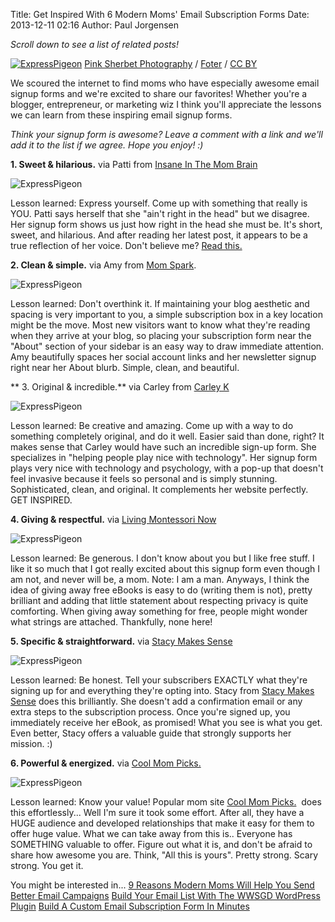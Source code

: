 Title: Get Inspired With 6 Modern Moms' Email Subscription Forms
Date: 2013-12-11 02:16
Author: Paul Jorgensen



*Scroll down to see a list of related posts!*

[![ExpressPigeon](blog_images/2013/free-child-walking-on-white-round-spheres-balance-creative-commons_l.jpg "ExpressPigeon")](http://foter.com/re/016a9f)
[Pink Sherbet Photography](http://www.flickr.com/photos/pinksherbet/233228813/) / [Foter](http://foter.com/) / [CC BY](http://creativecommons.org/licenses/by/2.0/)

We scoured the internet to find moms who have especially awesome email
signup forms and we're excited to share our favorites! Whether you're a
blogger, entrepreneur, or marketing wiz I think you'll appreciate the
lessons we can learn from these inspiring email signup forms.

*Think your signup form is awesome? Leave a comment with a link and
we'll add it to the list if we agree. Hope you enjoy! :)*

**1. Sweet & hilarious.** via Patti from [Insane In The Mom Brain](http://www.insanemombrain.com/)

![ExpressPigeon](blog_images/2013/Screen-Shot-2013-10-21-at-9.53.47-AM.png "ExpressPigeon")

Lesson learned: Express yourself. Come up with something that really is
YOU. Patti says herself that she "ain't right in the head" but we
disagree. Her signup form shows us just how right in the head she must
be. It's short, sweet, and hilarious. And after reading her latest post,
it appears to be a true reflection of her voice. Don't believe me? [Read
this.](http://www.insanemombrain.com/2013/10/breaking-biore.html)

**2. Clean & simple.** via Amy from [Mom Spark](http://momspark.net/).

![ExpressPigeon](blog_images/2013/Screen-Shot-2013-10-19-at-2.09.56-PM.png "ExpressPigeon")

Lesson learned: Don't overthink it. If maintaining your blog aesthetic
and spacing is very important to you, a simple subscription box in a key
location might be the move. Most new visitors want to know what they're
reading when they arrive at your blog, so placing your subscription form
near the "About" section of your sidebar is an easy way to draw
immediate attention. Amy beautifully spaces her social account links and
her newsletter signup right near her About blurb. Simple, clean, and
beautiful.

** 3. Original & incredible.** via Carley from [Carley K](http://carleyk.com/)

![ExpressPigeon](blog_images/2013/Screen-Shot-2013-10-09-at-12.38.45-PM.png "ExpressPigeon")

Lesson learned: Be creative and amazing. Come up with a way to do
something completely original, and do it well. Easier said than done,
right? It makes sense that Carley would have such an incredible sign-up
form. She specializes in "helping people play nice with technology". Her
signup form plays very nice with technology and psychology, with a
pop-up that doesn't feel invasive because it feels so personal and is
simply stunning. Sophisticated, clean, and original. It complements her
website perfectly. GET INSPIRED.

**4. Giving & respectful.** via [Living Montessori Now](http://livingmontessorinow.com/)

![ExpressPigeon](blog_images/2013/Screenshot-2013-10-09-at-10.51.13-AM.png "ExpressPigeon")

Lesson learned: Be generous. I don't know about you but I like free
stuff. I like it so much that I got really excited about this signup
form even though I am not, and never will be, a mom. Note: I am a man.
Anyways, I think the idea of giving away free eBooks is easy to do
(writing them is not), pretty brilliant and adding that little statement
about respecting privacy is quite comforting. When giving away something
for free, people might wonder what strings are attached. Thankfully,
none here!

**5. Specific & straightforward.** via [Stacy Makes Sense](http://www.stacymakescents.com/)

![ExpressPigeon](blog_images/2013/Screen-Shot-2013-10-21-at-9.29.18-AM.png "ExpressPigeon")

Lesson learned: Be honest. Tell your subscribers EXACTLY what they're
signing up for and everything they're opting into. Stacy from [Stacy
Makes Sense](http://www.stacymakescents.com/) does this brilliantly. She doesn't add a confirmation
email or any extra steps to the subscription process. Once you're signed
up, you immediately receive her eBook, as promised! What you see is what
you get. Even better, Stacy offers a valuable guide that strongly
supports her mission. :)

**6. Powerful & energized.** via [Cool Mom Picks.](http://coolmompicks.com/)

![ExpressPigeon](blog_images/2013/Screen-Shot-2013-10-23-at-12.17.44-PM.png "ExpressPigeon")

Lesson learned: Know your value! Popular mom site [Cool Mom Picks.](http://coolmompicks.com/) 
does this effortlessly... Well I'm sure it took some effort.
After all, they have a HUGE audience and developed relationships that
make it easy for them to offer huge value. What we can take away from
this is.. Everyone has SOMETHING valuable to offer. Figure out what it
is, and don't be afraid to share how awesome you are. Think, "All this
is yours". Pretty strong. Scary strong. You get it.

You might be interested in...
[9 Reasons Modern Moms Will Help You Send Better Email Campaigns](http://blog.expresspigeon.com/2013/12/03/email-marketing-moms/)
[Build Your Email List With The WWSGD WordPress Plugin](http://blog.expresspigeon.com/2013/11/18/custom-email-subscription-form/)
[Build A Custom Email Subscription Form In Minutes](http://blog.expresspigeon.com/2013/11/18/custom-email-subscription-form/)


